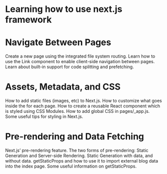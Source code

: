 # Learning how to use next.js framework

# Navigate Between Pages

Create a new page using the integrated file system routing.
Learn how to use the Link component to enable client-side navigation between pages.
Learn about built-in support for code splitting and prefetching.

# Assets, Metadata, and CSS

How to add static files (images, etc) to Next.js.
How to customize what goes inside the <head> for each page.
How to create a reusable React component which is styled using CSS Modules.
How to add global CSS in pages/\_app.js.
Some useful tips for styling in Next.js.

# Pre-rendering and Data Fetching

Next.js’ pre-rendering feature.
The two forms of pre-rendering: Static Generation and Server-side Rendering.
Static Generation with data, and without data.
getStaticProps and how to use it to import external blog data into the index page.
Some useful information on getStaticProps.
